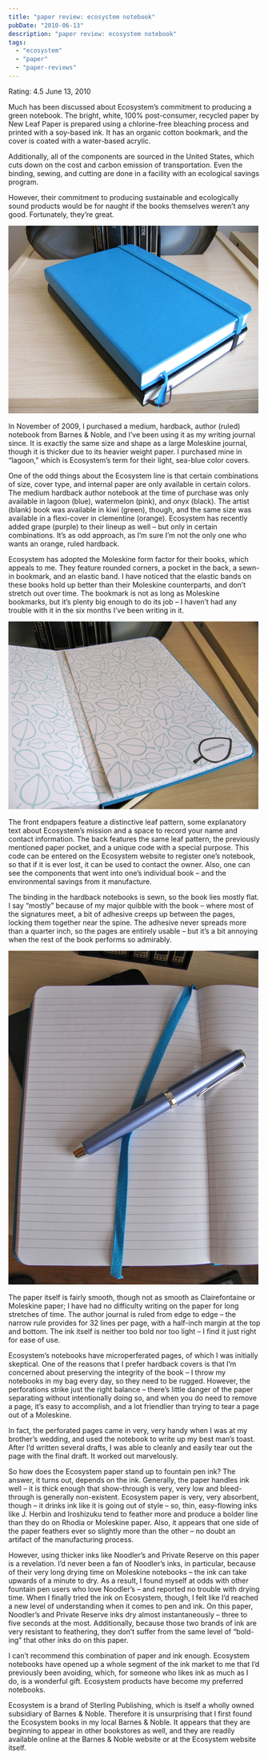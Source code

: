 ```yaml
---
title: "paper review: ecosystem notebook"
pubDate: "2010-06-13"
description: "paper review: ecosystem notebook"
tags:
  - "ecosystem"
  - "paper"
  - "paper-reviews"
---
```


Rating: 4.5
June 13, 2010

Much has been discussed about Ecosystem’s commitment to producing a green notebook. The bright, white, 100% post-consumer, recycled paper by New Leaf Paper is prepared using a chlorine-free bleaching process and printed with a soy-based ink. It has an organic cotton bookmark, and the cover is coated with a water-based acrylic.

Additionally, all of the components are sourced in the United States, which cuts down on the cost and carbon emission of transportation. Even the binding, sewing, and cutting are done in a facility with an ecological savings program.

However, their commitment to producing sustainable and ecologically sound products would be for naught if the books themselves weren’t any good. Fortunately, they’re great.

![](ecosystem-1.jpg)

In November of 2009, I purchased a medium, hardback, author (ruled) notebook from Barnes & Noble, and I’ve been using it as my writing journal since. It is exactly the same size and shape as a large Moleskine journal, though it is thicker due to its heavier weight paper. I purchased mine in “lagoon,” which is Ecosystem’s term for their light, sea-blue color covers.

One of the odd things about the Ecosystem line is that certain combinations of size, cover type, and internal paper are only available in certain colors. The medium hardback author notebook at the time of purchase was only available in lagoon (blue), watermelon (pink), and onyx (black). The artist (blank) book was available in kiwi (green), though, and the same size was available in a flexi-cover in clementine (orange). Ecosystem has recently added grape (purple) to their lineup as well – but only in certain combinations. It’s as odd approach, as I’m sure I’m not the only one who wants an orange, ruled hardback.

Ecosystem has adopted the Moleskine form factor for their books, which appeals to me. They feature rounded corners, a pocket in the back, a sewn-in bookmark, and an elastic band. I have noticed that the elastic bands on these books hold up better than their Moleskine counterparts, and don’t stretch out over time. The bookmark is not as long as Moleskine bookmarks, but it’s plenty big enough to do its job – I haven’t had any trouble with it in the six months I’ve been writing in it.

![](ecosystem-2.jpg)

The front endpapers feature a distinctive leaf pattern, some explanatory text about Ecosystem’s mission and a space to record your name and contact information. The back features the same leaf pattern, the previously mentioned paper pocket, and a unique code with a special purpose. This code can be entered on the Ecosystem website to register one’s notebook, so that if it is ever lost, it can be used to contact the owner. Also, one can see the components that went into one’s individual book – and the environmental savings from it manufacture.

The binding in the hardback notebooks is sewn, so the book lies mostly flat. I say “mostly” because of my major quibble with the book – where most of the signatures meet, a bit of adhesive creeps up between the pages, locking them together near the spine. The adhesive never spreads more than a quarter inch, so the pages are entirely usable – but it’s a bit annoying when the rest of the book performs so admirably.

![](ecosystem-3.jpg)

The paper itself is fairly smooth, though not as smooth as Clairefontaine or Moleskine paper; I have had no difficulty writing on the paper for long stretches of time. The author journal is ruled from edge to edge – the narrow rule provides for 32 lines per page, with a half-inch margin at the top and bottom. The ink itself is neither too bold nor too light – I find it just right for ease of use.

Ecosystem’s notebooks have microperferated pages, of which I was initially skeptical. One of the reasons that I prefer hardback covers is that I’m concerned about preserving the integrity of the book – I throw my notebooks in my bag every day, so they need to be rugged. However, the perforations strike just the right balance – there’s little danger of the paper separating without intentionally doing so, and when you do need to remove a page, it’s easy to accomplish, and a lot friendlier than trying to tear a page out of a Moleskine.

In fact, the perforated pages came in very, very handy when I was at my brother’s wedding, and used the notebook to write up my best man’s toast. After I’d written several drafts, I was able to cleanly and easily tear out the page with the final draft. It worked out marvelously.

So how does the Ecosystem paper stand up to fountain pen ink? The answer, it turns out, depends on the ink. Generally, the paper handles ink well – it is thick enough that show-through is very, very low and bleed-through is generally non-existent. Ecosystem paper is very, very absorbent, though – it drinks ink like it is going out of style – so, thin, easy-flowing inks like J. Herbin and Iroshizuku tend to feather more and produce a bolder line than they do on Rhodia or Moleskine paper. Also, it appears that one side of the paper feathers ever so slightly more than the other – no doubt an artifact of the manufacturing process.

However, using thicker inks like Noodler’s and Private Reserve on this paper is a revelation. I’d never been a fan of Noodler’s inks, in particular, because of their very long drying time on Moleskine notebooks – the ink can take upwards of a minute to dry. As a result, I found myself at odds with other fountain pen users who love Noodler’s – and reported no trouble with drying time. When I finally tried the ink on Ecosystem, though, I felt like I’d reached a new level of understanding when it comes to pen and ink. On this paper, Noodler’s and Private Reserve inks dry almost instantaneously – three to five seconds at the most. Additionally, because those two brands of ink are very resistant to feathering, they don’t suffer from the same level of “bold-ing” that other inks do on this paper.

I can’t recommend this combination of paper and ink enough. Ecosystem notebooks have opened up a whole segment of the ink market to me that I’d previously been avoiding, which, for someone who likes ink as much as I do, is a wonderful gift. Ecosystem products have become my preferred notebooks.

Ecosystem is a brand of Sterling Publishing, which is itself a wholly owned subsidiary of Barnes & Noble. Therefore it is unsurprising that I first found the Ecosystem books in my local Barnes & Noble. It appears that they are beginning to appear in other bookstores as well, and they are readily available online at the Barnes & Noble website or at the Ecosystem website itself.
